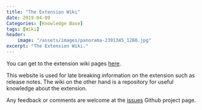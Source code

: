 ```yaml
---
title: "The Extension Wiki"
date: 2019-04-09
Categories: [Knowledge Base]
tags: [Wiki]
header:
    image: "/assets/images/panorama-2391345_1280.jpg"
excerpt: "The Extension Wiki."
---
```

You can get to the extension wiki pages <a href="https://aka.ms/O365FiddlerExtensionWiki" target="_blank">here</a>.

This website is used for late breaking information on the extension such as release notes. The wiki on the other hand is a repository for useful knowledge about the extension.

Any feedback or comments are welcome at the <a href="https://aka.ms/O365FiddlerExtensionIssues" target="_blank">issues</a> Github project page.